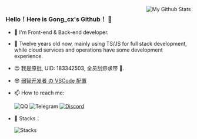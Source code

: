 <a href="https://github.com/GongCx-Github" one-link-mark="yes" target="_blank">
<img align="right" alt="My Github Stats" src="https://github-readme-stats.vercel.app/api?username=GongCx-Github&show_icons=true&theme=vue-dark&custom_title=%E6%88%91%E7%9A%84%20Github%20%E7%BB%9F%E8%AE%A1%E5%8D%A1" />
</a>

### Hello！Here is Gong_cx's Github！ 👋

- 🔭 I'm Front-end & Back-end developer.
- 🥱 Twelve years old now, mainly using TS/JS for full stack development, while cloud services and operations have some development experience.
- 😍 我是原批, UID: 183342503, 全员刮痧求带 🥰.
- 😎 [弱智开发者 の VSCode 配置](https://github.com/GongCx-Github/vscode-settings)
- 📫 How to reach me:


   ![QQ](https://img.shields.io/static/v1?label=%E8%85%BE%E8%AE%AF%20QQ&message=3175992523&color=orange&style=for-the-badge&labelColor=blue&logoColor=black&logo=Tencent%20QQ)   ![Telegram](https://img.shields.io/static/v1?label=Telegram&message=@Gong_cx&color=blue&style=for-the-badge&labelColor=green&logo=telegram)   [![Discord](https://img.shields.io/discord/879563083616489502?label=Discord%20%E6%9C%8D%E5%8A%A1%E5%99%A8&logo=discord&style=for-the-badge)](https://discord.com/channels/879563083616489502/)

- 🤗 Stacks：
   
   ![Stacks](https://user-images.githubusercontent.com/69497500/216021956-ae3df5f9-3c78-4710-996f-19f8ad3f3263.png)

